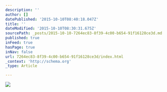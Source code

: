 ```yaml
---
description: ''
author: []
datePublished: '2015-10-10T08:40:18.047Z'
title: ''
dateModified: '2015-10-10T08:30:31.675Z'
sourcePath: _posts/2015-10-10-7264ec83-8f39-4c00-b654-91f16128ce3d.md
published: true
inFeed: true
hasPage: true
inNav: false
url: 7264ec83-8f39-4c00-b654-91f16128ce3d/index.html
_context: 'http://schema.org'
_type: Article

---
```

![](https://the-grid-user-content.s3-us-west-2.amazonaws.com/b76b9a29-8e24-4fbc-ad14-43036111c409.png)